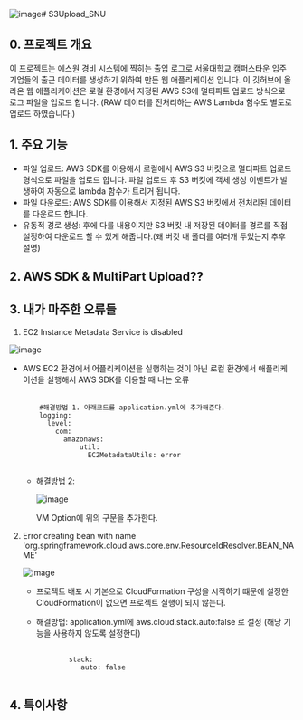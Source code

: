 ![image](https://github.com/Hyuk0816/S3Upload_SNU/assets/88131652/803f3bba-86d6-496c-a435-f875f1ab25e4)# S3Upload_SNU

## 0. 프로젝트 개요 
이 프로젝트는 에스원 경비 시스템에 찍히는 출입 로그로 서울대학교 캠퍼스타운 입주 기업들의 출근 데이터를 생성하기 위하여 만든 웹 애플리케이션 입니다. 이 깃허브에 올라온 웹 애플리케이션은 로컬 환경에서 지정된 AWS S3에 멀티파트 업로드 방식으로 로그 파일을 업로드 합니다. (RAW 데이터를 전처리하는 AWS Lambda 함수도 별도로 업로드 하였습니다.) 

## 1. 주요 기능 
- 파일 업로드: AWS SDK를 이용해서 로컬에서 AWS S3 버킷으로 멀티파트 업로드 형식으로 파일을 업로드 합니다. 파일 업로드 후 S3 버킷에 객체 생성 이벤트가 발생하여 자동으로 lambda 함수가 트리거 됩니다. 
- 파일 다운로드: AWS SDK를 이용해서 지정된 AWS S3 버킷에서 전처리된 데이터를 다운로드 합니다.
- 유동적 경로 생성: 후에 다룰 내용이지만 S3 버킷 내 저장된 데이터를 경로를 직접 설정하여 다운로드 할 수 있게 해줍니다.(왜 버킷 내 폴더를 여러개 두었는지 추후 설명)

## 2. AWS SDK & MultiPart Upload?? 

## 3. 내가 마주한 오류들 
1) EC2 Instance Metadata Service is disabled
   
![image](https://github.com/Hyuk0816/S3Upload_SNU/assets/88131652/09e416b4-98dd-4e76-ab16-0ea0606c177b)

  - AWS EC2 환경에서 어플리케이션을 실행하는 것이 아닌 로컬 환경에서 애플리케이션을 실행해서 AWS SDK를 이용할 때 나는 오류

    <PRE>
      <code>
        #해결방법 1. 아래코드를 application.yml에 추가해준다. 
        logging:
          level:
            com:
              amazonaws:
                  util:
                    EC2MetadataUtils: error
      </code>
    </PRE>

    - 해결방법 2:
      
      ![image](https://github.com/Hyuk0816/S3Upload_SNU/assets/88131652/24b4119a-c43c-4bd4-88fd-500a37a39b45)

      VM Option에 위의 구문을 추가한다. 


  2) Error creating bean with name 'org.springframework.cloud.aws.core.env.ResourceIdResolver.BEAN_NAME'
     
     ![image](https://github.com/Hyuk0816/S3Upload_SNU/assets/88131652/b6a4fda7-3153-4f8a-a95b-1210ab58f881)

     - 프로젝트 배포 시 기본으로 CloudFormation 구성을 시작하기 떄문에 설정한 CloudFormation이 없으면 프로젝트 실행이 되지 않는다.

     - 해결방법: application.yml에 aws.cloud.stack.auto:false 로 설정 (해당 기능을 사용하지 않도록 설정한다) 

       <PRE>
         <CODE>
               stack:
                  auto: false
         </CODE>
       </PRE>

     
     

    



## 4. 특이사항 




  



  



